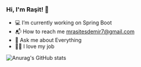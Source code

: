 ### Hi, I'm Raşit! 👋

* 💻 I’m currently working on Spring Boot
* 📬 How to reach me mrasitesdemir7@gmail.com
* 💬 Ask me about Everything
* 👨‍💻 I love my job

![Anurag's GitHub stats](https://github-readme-stats.vercel.app/api?username=rasitesdmr&show_icons=true&theme=radical)
 
